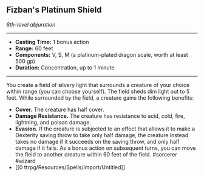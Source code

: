 ## Fizban's Platinum Shield
*6th-level abjuration*
___
- **Casting Time:** 1 bonus action
- **Range:** 60 feet
- **Components:** V, S, M (a platinum-plated dragon scale, worth at least 500 gp)
- **Duration:** Concentration, up to 1 minute
---
You create a field of silvery light that surrounds a creature of your choice within range (you can choose yourself). The field sheds dim light out to 5 feet. While surrounded by the field, a creature gains the following benefits:

- **Cover.** The creature has half cover.
- **Damage Resistance.** The creature has resistance to acid, cold, fire, lightning, and poison damage.
- **Evasion.** If the creature is subjected to an effect that allows it to make a Dexterity saving throw to take only half damage, the creature instead takes no damage if it succeeds on the saving throw, and only half damage if it fails.
  As a bonus action on subsequent turns, you can move the field to another creature within 60 feet of the field.
	#sorcerer #wizard
- [[0 ttrpg/Resources/Spells/import/Untitled]]